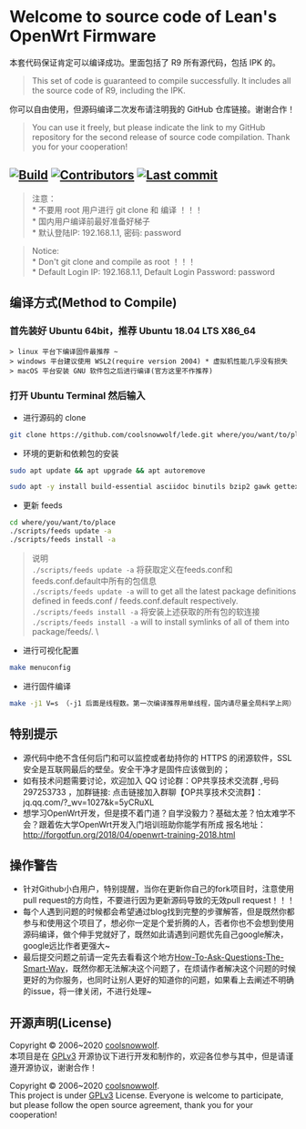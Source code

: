 ﻿# Welcome to source code of Lean's OpenWrt Firmware

本套代码保证肯定可以编译成功。里面包括了 R9 所有源代码，包括 IPK 的。
> This set of code is guaranteed to compile successfully. It includes all the source code of R9, including the IPK.

你可以自由使用，但源码编译二次发布请注明我的 GitHub 仓库链接。谢谢合作！
> You can use it freely, but please indicate the link to my GitHub repository for the second release of source code compilation. Thank you for your cooperation!

## [![Build](https://img.shields.io/github/workflow/status/coolsnowwolf/lede/OpenWrt-CI/master?color=blue)](https://github.com/coolsnowwolf/lede/actions?query=workflow%3AOpenWrt-CI) [![Contributors](https://img.shields.io/github/contributors/coolsnowwolf/lede?color=blue)](https://github.com/coolsnowwolf/lede/graphs/contributors) [![Last commit](https://img.shields.io/github/last-commit/coolsnowwolf/lede?color=blue)](https://github.com/coolsnowwolf/lede/commits/master)

> 注意：\
    * 不要用 root 用户进行 git clone 和 编译 ！！！\
    * 国内用户编译前最好准备好梯子 \
    * 默认登陆IP: 192.168.1.1, 密码: password

> Notice: \
    * Don't git clone and compile as root ！！！\
    * Default Login IP: 192.168.1.1, Default Login Password: password

## 编译方式(Method to Compile)

### 首先装好 Ubuntu 64bit，推荐  Ubuntu 18.04 LTS X86_64

    > linux 平台下编译固件最推荐 ~
    > windows 平台建议使用 WSL2(require version 2004) * 虚拟机性能几乎没有损失
    > macOS 平台安装 GNU 软件包之后进行编译(官方这里不作推荐)

### 打开 Ubuntu Terminal 然后输入

* 进行源码的 clone

```bash
git clone https://github.com/coolsnowwolf/lede.git where/you/want/to/place
```

* 环境的更新和依赖包的安装
  
```bash
sudo apt update && apt upgrade && apt autoremove

sudo apt -y install build-essential asciidoc binutils bzip2 gawk gettext git libncurses5-dev libz-dev patch unzip zlib1g-dev lib32gcc1 libc6-dev-i386 subversion flex uglifyjs git-core gcc-multilib p7zip p7zip-full msmtp libssl-dev texinfo libglib2.0-dev xmlto qemu-utils upx libelf-dev autoconf automake libtool autopoint device-tree-compiler
```

* 更新 feeds

```bash
cd where/you/want/to/place
./scripts/feeds update -a
./scripts/feeds install -a
```

> 说明 \
> `./scripts/feeds update -a` 将获取定义在feeds.conf和feeds.conf.default中所有的包信息 \
> `./scripts/feeds update -a` will to get all the latest package definitions
defined in feeds.conf / feeds.conf.default respectively. \
> `./scripts/feeds install -a` 将安装上述获取的所有包的软连接 \
> `./scripts/feeds install -a` will to install symlinks of all of them into
package/feeds/. \

* 进行可视化配置
  
```bash
make menuconfig
```

* 进行固件编译

```bash
make -j1 V=s （-j1 后面是线程数。第一次编译推荐用单线程，国内请尽量全局科学上网）
```

## 特别提示

* 源代码中绝不含任何后门和可以监控或者劫持你的 HTTPS 的闭源软件，SSL 安全是互联网最后的壁垒。安全干净才是固件应该做到的；
* 如有技术问题需要讨论，欢迎加入 QQ 讨论群：OP共享技术交流群 ,号码 297253733 ，加群链接: 点击链接加入群聊【OP共享技术交流群】：jq.qq.com/?_wv=1027&k=5yCRuXL
* 想学习OpenWrt开发，但是摸不着门道？自学没毅力？基础太差？怕太难学不会？跟着佐大学OpenWrt开发入门培训班助你能学有所成
报名地址：http://forgotfun.org/2018/04/openwrt-training-2018.html

## 操作警告

* 针对Github小白用户，特别提醒，当你在更新你自己的fork项目时，注意使用pull request的方向性，不要进行因为更新源码导致的无效pull request！！！
* 每个人遇到问题的时候都会希望通过blog找到完整的步骤解答，但是既然你都参与和使用这个项目了，想必你一定是个爱折腾的人，否者你也不会想到使用源码编译，做个伸手党就好了，既然如此请遇到问题优先自己google解决，google远比作者更强大~
* 最后提交问题之前请一定先去看看这个地方[How-To-Ask-Questions-The-Smart-Way](https://github.com/ryanhanwu/How-To-Ask-Questions-The-Smart-Way)，既然你都无法解决这个问题了，在烦请作者解决这个问题的时候更好的为你服务，也同时让别人更好的知道你的问题，如果看上去阐述不明确的issue，将一律关闭，不进行处理~

## 开源声明(License)

Copyright © 2006~2020 [coolsnowwolf](https://github.com/coolsnowwolf). \
本项目是在 [GPLv3](https://github.com/coolsnowwolf/lede/raw/master/LICENSE) 开源协议下进行开发和制作的，欢迎各位参与其中，但是请谨遵开源协议，谢谢合作！

Copyright © 2006~2020 [coolsnowwolf](https://github.com/coolsnowwolf). \
This project is under [GPLv3](https://github.com/coolsnowwolf/lede/raw/master/LICENSE) License. Everyone is welcome to participate, but please follow the open source agreement, thank you for your cooperation!
